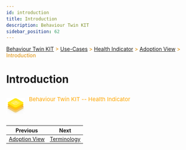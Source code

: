 ```yaml
---
id: introduction
title: Introduction
description: Behaviour Twin KIT
sidebar_position: 62
---
```


<!-- DEACTIVATED FOR DOCUSAURUS FROM HERE -->

<span style="font-size:14px;color:rgb(222,140,0);">[Behaviour Twin KIT](../../../overview.md) > [Use-Cases](../../overview.md) > [Health Indicator](../overview.md) > [Adoption View](overview.md) > Introduction</span>

# Introduction

<!-- DEACTIVATED FOR DOCUSAURUS TO HERE -->

<!-- VARIANT FOR DOCUSAURUS FROM HERE

<div style={{display:'block'}}>
  <div style={{display:'inline-block', verticalAlign:'top'}}>

![Behaviour Twin KIT -- Health Indicator banner](../../../../../../static/img/kit-icons/behaviour-twin-hi-kit-icon-mini.png)

  </div>
  <div style={{display:'inline-block', fontSize:17, color:'rgb(255,166,1)', marginLeft:7, verticalAlign:'top', paddingTop:6}}>
Behaviour Twin KIT -- Health Indicator
  </div>
</div>

VARIANT FOR DOCUSAURUS TO HERE -->

<!-- DEACTIVATED FOR DOCUSAURUS FROM HERE -->

<div style="display:block;">
  <div style="display:inline-block;vertical-align:top;">

![Behaviour Twin KIT -- Health Indicator banner](../../../../../../static/img/kit-icons/behaviour-twin-hi-kit-icon-mini.png)

  </div>
  <div style="display:inline-block;font-size:15px;color:rgb(255,166,1);margin-left:7px;vertical-align:top;padding-top:8px;">
Behaviour Twin KIT -- Health Indicator
  </div>
</div>

<!-- DEACTIVATED FOR DOCUSAURUS TO HERE -->

<!-- END OF HEADER -->

<!-- START OF FOOTER -->

<!-- DEACTIVATED FOR DOCUSAURUS FROM HERE -->

| Previous | Next |
| -------- | ---- |
| [Adoption View](overview.md) | [Terminology](terminology.md) |

<!-- DEACTIVATED FOR DOCUSAURUS TO HERE -->

